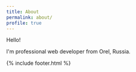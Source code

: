 ```yaml
---
title: About
permalink: about/
profile: true
---
```


Hello!  

I'm professional web developer from Orel, Russia.

{% include footer.html %}
